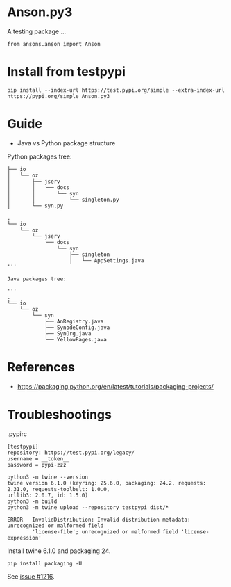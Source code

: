 # Anson.py3

A testing package ...

```code
from ansons.anson import Anson
```

# Install from testpypi

```
pip install --index-url https://test.pypi.org/simple --extra-index-url https://pypi.org/simple Anson.py3
```

# Guide

- Java vs Python package structure

Python packages tree:

```
├── io
│   └── oz
│       ├── jserv
│       │   └── docs
│       │       └── syn
│       │           └── singleton.py
│       └── syn.py

.
└── io
    └── oz
        └── jserv
            └── docs
                └── syn
                    ├── singleton
                    │   └── AppSettings.java
'''

Java packages tree:

'''
.
└── io
    └── oz
        └── syn
            ├── AnRegistry.java
            ├── SynodeConfig.java
            ├── SynOrg.java
            └── YellowPages.java
```

# References

- https://packaging.python.org/en/latest/tutorials/packaging-projects/


# Troubleshootings

.pypirc

```
[testpypi]
repository: https://test.pypi.org/legacy/
username = __token__
password = pypi-zzz
```

```
python3 -m twine --version
twine version 6.1.0 (keyring: 25.6.0, packaging: 24.2, requests: 2.31.0, requests-toolbelt: 1.0.0,
urllib3: 2.0.7, id: 1.5.0)
python3 -m build
python3 -m twine upload --repository testpypi dist/*
```

```
ERROR   InvalidDistribution: Invalid distribution metadata: unrecognized or malformed field
        'license-file'; unrecognized or malformed field 'license-expression'  
```

Install twine 6.1.0 and packaging 24.

```
pip install packaging -U
```

See [issue #1216](https://github.com/pypa/twine/issues/1216#issuecomment-2609745412).
